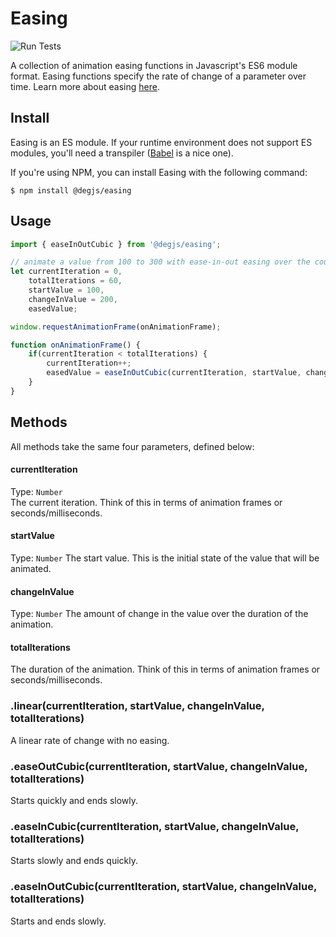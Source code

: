 # Easing
![Run Tests](https://github.com/DEGJS/easing/workflows/Run%20Tests/badge.svg)

A collection of animation easing functions in Javascript's ES6 module format. Easing functions specify the rate of change of a parameter over time. Learn more about easing [here](https://developers.google.com/web/fundamentals/design-and-ui/animations/the-basics-of-easing?hl=en).

## Install
Easing is an ES module. If your runtime environment does not support ES modules, you'll need a transpiler ([Babel](https://babeljs.io) is a nice one).

If you're using NPM, you can install Easing with the following command:

```
$ npm install @degjs/easing
```

## Usage
```js
import { easeInOutCubic } from '@degjs/easing';

// animate a value from 100 to 300 with ease-in-out easing over the course of 1 second
let currentIteration = 0,
	totalIterations = 60,
	startValue = 100,
	changeInValue = 200,
	easedValue;

window.requestAnimationFrame(onAnimationFrame);

function onAnimationFrame() {
	if(currentIteration < totalIterations) {
		currentIteration++;
		easedValue = easeInOutCubic(currentIteration, startValue, changeInValue, totalIterations);
	}
}

```

## Methods
All methods take the same four parameters, defined below:
#### currentIteration
Type: `Number`   
The current iteration. Think of this in terms of animation frames or seconds/milliseconds.

#### startValue
Type: `Number`
The start value. This is the initial state of the value that will be animated.

#### changeInValue
Type: `Number`
The amount of change in the value over the duration of the animation.

#### totalIterations
The duration of the animation. Think of this in terms of animation frames or seconds/milliseconds.

### .linear(currentIteration, startValue, changeInValue, totalIterations)
A linear rate of change with no easing.
### .easeOutCubic(currentIteration, startValue, changeInValue, totalIterations)
Starts quickly and ends slowly.
### .easeInCubic(currentIteration, startValue, changeInValue, totalIterations)
Starts slowly and ends quickly.
### .easeInOutCubic(currentIteration, startValue, changeInValue, totalIterations)
Starts and ends slowly. 